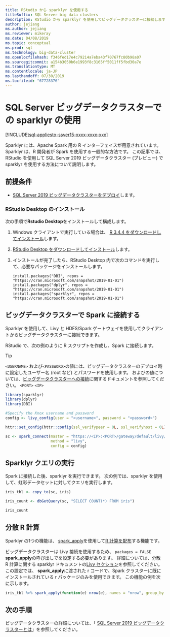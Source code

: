```yaml
---
title: RStudio から sparklyr を使用する
titleSuffix: SQL Server big data clusters
description: RStudio から sparklyr を使用してビッグデータクラスターに接続します。
author: jejiang
ms.author: jejiang
ms.reviewer: mikeray
ms.date: 04/08/2019
ms.topic: conceptual
ms.prod: sql
ms.technology: big-data-cluster
ms.openlocfilehash: f346fed17e4c79214a7eba43f70767fc80b98a07
ms.sourcegitcommit: a154b3050b6e1993f8c3165ff5011ff5fbd30a7e
ms.translationtype: MT
ms.contentlocale: ja-JP
ms.lasthandoff: 07/30/2019
ms.locfileid: "67728376"
---
```

# <a name="use-sparklyr-in-sql-server-big-data-cluster"></a>SQL Server ビッグデータクラスターでの sparklyr の使用

[!INCLUDE[tsql-appliesto-ssver15-xxxx-xxxx-xxx](../includes/tsql-appliesto-ssver15-xxxx-xxxx-xxx.md)]

Sparklyr には、Apache Spark 用の R インターフェイスが用意されています。 Sparklyr は、R 開発者が Spark を使用する一般的な方法です。 この記事では、RStudio を使用して SQL Server 2019 ビッグデータクラスター (プレビュー) で sparklyr を使用する方法について説明します。

## <a name="prerequisites"></a>前提条件

- [SQL Server 2019 ビッグデータクラスターをデプロイ](quickstart-big-data-cluster-deploy.md)します。

### <a name="install-rstudio-desktop"></a>RStudio Desktop のインストール

次の手順で**Rstudio Desktop**をインストールして構成します。

1. Windows クライアントで実行している場合は、 [R 3.4.4 をダウンロードしてインストール](https://cran.rstudio.com/bin/windows/base/old/3.4.4)します。

1. [RStudio Desktop をダウンロードしてインストール](https://www.rstudio.com/products/rstudio/download/)します。

1. インストールが完了したら、RStudio Desktop 内で次のコマンドを実行して、必要なパッケージをインストールします。

   ```RStudioDesktop
   install.packages("DBI", repos = "https://cran.microsoft.com/snapshot/2019-01-01")
   install.packages("dplyr", repos = "https://cran.microsoft.com/snapshot/2019-01-01")
   install.packages("sparklyr", repos = "https://cran.microsoft.com/snapshot/2019-01-01")
   ```

## <a name="connect-to-spark-in-a-big-data-cluster"></a>ビッグデータクラスターで Spark に接続する

Sparklyr を使用して、Livy と HDFS/Spark ゲートウェイを使用してクライアントからビッグデータクラスターに接続できます。 

RStudio で、次の例のように R スクリプトを作成し、Spark に接続します。

> [!TIP]
> `<USERNAME>` および`<PASSWORD>`の値には、ビッグデータクラスターのデプロイ時に設定したユーザー名 (root など) とパスワードを使用します。 およびの値については、[ビッグデータクラスターへの接続](connect-to-big-data-cluster.md)に関するドキュメントを参照してください。 `<PORT>` `<IP>`

```r
library(sparklyr)
library(dplyr)
library(DBI)

#Specify the Knox username and password
config <- livy_config(user = "<username>", password = "<password>")

httr::set_config(httr::config(ssl_verifypeer = 0L, ssl_verifyhost = 0L))

sc <- spark_connect(master = "https://<IP>:<PORT>/gateway/default/livy/v1",
                    method = "livy",
                    config = config)
```

## <a name="run-sparklyr-queries"></a>Sparklyr クエリの実行

Spark に接続した後、sparklyr を実行できます。 次の例では、sparklyr を使用して、虹彩データセットに対してクエリを実行します。

```r
iris_tbl <- copy_to(sc, iris)

iris_count <- dbGetQuery(sc, "SELECT COUNT(*) FROM iris")

iris_count
```

## <a name="distributed-r-computations"></a>分散 R 計算

Sparklyr の1つの機能は、 [spark_apply](https://spark.rstudio.com/reference/spark_apply/)を使用して[R 計算を配布](https://spark.rstudio.com/guides/distributed-r/)する機能です。

ビッグデータクラスターは Livy 接続を使用するため、 `packages = FALSE` **spark_apply**の呼び出しでを設定する必要があります。 詳細については、分散 R 計算に関する sparklyr ドキュメントの[Livy セクション](https://spark.rstudio.com/guides/distributed-r/#livy)を参照してください。 この設定では、 **spark_apply**に渡された r コードで、Spark クラスターに既にインストールされている r パッケージのみを使用できます。 この機能の例を次に示します。

```r
iris_tbl %>% spark_apply(function(e) nrow(e), names = "nrow", group_by = "Species", packages = FALSE)
```

## <a name="next-steps"></a>次の手順

ビッグデータクラスターの詳細については、「 [SQL Server 2019 ビッグデータクラスターとは](big-data-cluster-overview.md)」を参照してください。
